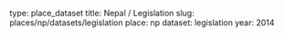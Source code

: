 type: place_dataset
title: Nepal / Legislation
slug: places/np/datasets/legislation
place: np
dataset: legislation
year: 2014
